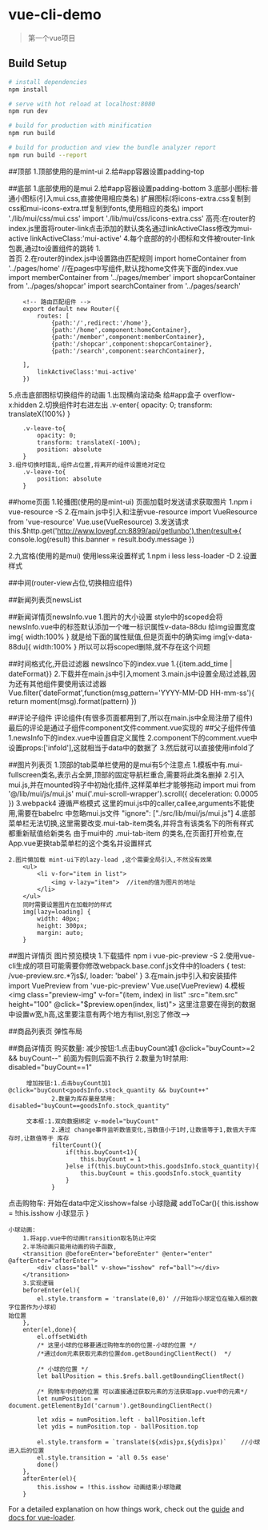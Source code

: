 # vue-cli-demo

> 第一个vue项目

## Build Setup

``` bash
# install dependencies
npm install

# serve with hot reload at localhost:8080
npm run dev

# build for production with minification
npm run build

# build for production and view the bundle analyzer report
npm run build --report
```
##顶部
1.顶部使用的是mint-ui
2.给#app容器设置padding-top

##底部
1.底部使用的是mui
2.给#app容器设置padding-bottom
3.底部小图标:普通小图标(引入mui.css,直接使用相应类名)
            扩展图标(将icons-extra.css复制到css和mui-icons-extra.ttf复制到fonts,使用相应的类名)
    import './lib/mui/css/mui.css'
    import './lib/mui/css/icons-extra.css'
    高亮:在router的index.js里面将router-link点击添加的默认类名通过linkActiveClass修改为mui-active
    linkActiveClass:'mui-active'
4.每个底部的的小图标和文件被router-link包裹,通过to设置组件的跳转
    1.<router-link class="mui-tab-item" to="/home">  
		<span class="mui-icon mui-icon-home"></span>
		<span class="mui-tab-label">首页</span>
	</router-link>
    2.在router的index.js中设置路由匹配规则
        <!-- 导入组件 -->
        import homeContainer from '../pages/home'  //在pages中写组件,默认找home文件夹下面的index.vue
        import memberContainer from '../pages/member'
        import shopcarContainer from '../pages/shopcar'
        import searchContainer from '../pages/search'

        <!-- 路由匹配组件 -->
        export default new Router({
            routes: [
                {path:'/',redirect:'/home'},
                {path:'/home',component:homeContainer},
                {path:'/member',component:memberContainer},
                {path:'/shopcar',component:shopcarContainer},
                {path:'/search',component:searchContainer},

        ],
            linkActiveClass:'mui-active'
        })
5.点击底部图标切换组件的动画
    1.出现横向滚动条  给#app盒子 overflow-x:hidden
    2.切换组件时右进左出
        .v-enter{
	        opacity: 0;
	        transform: translateX(100%)
        }

        .v-leave-to{
        	opacity: 0;
        	transform: translateX(-100%);
        	position: absolute
        }
    3.组件切换时错乱,组件占位置,将离开的组件设置绝对定位 
        .v-leave-to{
        	position: absolute
        }
##home页面
1.轮播图(使用的是mint-ui)
    页面加载时发送请求获取图片
        1.npm i vue-resource -S
        2.在main.js中引入和注册vue-resource
            import VueResource from 'vue-resource'
            Vue.use(VueResource)
        3.发送请求
            this.$http.get('http://www.lovegf.cn:8899/api/getlunbo').then(result=>{
                console.log(result)
                this.banner = result.body.message
            })

2.九宫格(使用的是mui)
    使用less来设置样式
    1.npm i less less-loader -D
    2.设置样式




##中间(router-view占位,切换相应组件)

##新闻列表页newsList

##新闻详情页newsInfo.vue
    1.图片的大小设置
        style中的scoped会将newsInfo.vue中的标签默认添加一个唯一标识属性v-data-88du
        给img设置宽度 
        img{
            width:100%
        }
        就是给下面的属性赋值,但是页面中的确实img
        img[v-data-88du]{
            width:100%
        }
        所以可以将scoped删除,就不存在这个问题
    

##时间格式化,开启过滤器
    newsInco下的index.vue
    1.{{item.add_time | dateFormat}}
    2.下载并在main.js中引入moment
    3.main.js中设置全局过滤器,因为还有其他组件要使用该过滤器
        Vue.filter('dateFormat',function(msg,pattern='YYYY-MM-DD HH-mm-ss'){
            return moment(msg).format(pattern)
        })

##评论子组件
    评论组件(有很多页面都用到了,所以在main.js中全局注册了组件)
        最后的评论是通过子组件component文件comment.vue实现的
        ##父子组件传值
        1.newsInfo下的index.vue中<comment :infoId="id"></comment>设置自定义属性
        2.component下的comment.vue中设置props:['infoId'],这就相当于data中的数据了
        3.然后就可以直接使用infoId了

##图片列表页
    1.顶部的tab菜单栏使用的是mui有5个注意点
        1.模板中有.mui-fullscreen类名,表示占全屏,顶部的固定导航栏重合,需要将此类名删掉
        2.引入mui.js,并在mounted钩子中初始化插件,这样菜单栏才能够拖动
            import mui from '@/lib/mui/js/mui.js'
            mui('.mui-scroll-wrapper').scroll({
			deceleration: 0.0005 
		})
        3.webpack4 遵循严格模式 这里的mui.js中的caller,callee,arguments不能使用,需要在babelrc    中忽略mui.js文件
          "ignore": ["./src/lib/mui/js/mui.js"]
        4.底部菜单栏无法切换,这里需要改变.mui-tab-item类名,并将含有该类名下的所有样式都重新赋值给新类名
        由于mui中的 .mui-tab-item 的类名,在页面打开检查,在App.vue更换tab菜单栏的这个类名并设置样式

    2.图片懒加载 mint-ui下的lazy-load ,这个需要全局引入,不然没有效果
        <ul>
            <li v-for="item in list">
                <img v-lazy="item">  //item的值为图片的地址
            </li>
        </ul>
        同时需要设置图片在加载时的样式
        img[lazy=loading] {
            width: 40px;
            height: 300px;
            margin: auto;
        }

##图片详情页
    图片预览模块
    1.下载插件 npm i vue-pic-preview -S
    2.使用vue-cli生成的项目可能需要你修改webpack.base.conf.js文件中的loaders
         {
            test: /vue-preview.src.*?js$/,
            loader: 'babel'
         } 
    3.在main.js中引入和安装插件
            import VuePreview from 'vue-pic-preview'
            Vue.use(VuePreview)
    4.模板
    <img class="preview-img" v-for="(item, index) in list" :src="item.src" height="100" @click="$preview.open(index, list)">
    这里注意要在得到的数据中设置w宽,h高,这里要注意有两个地方有list,别忘了修改-->

##商品列表页
弹性布局

##商品详情页
购买数量: 减少按钮:1.点击buyCount减1  @click="buyCount>=2 && buyCount--"   前面为假则后面不执行
                 2.数量为1时禁用:  disabled="buyCount==1"

         增加按钮:1.点击buyCount加1  @click="buyCount<goodsInfo.stock_quantity && buyCount++"
                2.数量为库存量是禁用: disabled="buyCount==goodsInfo.stock_quantity"

         文本框:1.双向数据绑定 v-model="buyCount"
                2.通过 change事件监听数值变化,当数值小于1时,让数值等于1,数值大于库存时,让数值等于 库存
                filterCount(){
                    if(this.buyCount<1){
                        this.buyCount = 1
                    }else if(this.buyCount>this.goodsInfo.stock_quantity){
                        this.buyCount = this.goodsInfo.stock_quantity
                    }
                }

点击购物车:  开始在data中定义isshow=false  小球隐藏
        addToCar(){
            this.isshow = !this.isshow  小球显示
        }  
    
    小球动画:
        1.将app.vue中的动画transition取名防止冲突
        2.半场动画只能用动画的钩子函数,
        <transition @beforeEnter="beforeEnter" @enter="enter" @afterEnter="afterEnter">
            <div class="ball" v-show="isshow" ref="ball"></div>
        </transition>
        3.实现逻辑
        beforeEnter(el){
            el.style.transform = 'translate(0,0)' //开始将小球定位在输入框的数字位置作为小球初                                                              始位置
        },
        enter(el,done){
            el.offsetWidth
            /* 这里小球的位移要通过购物车的0的位置-小球的位置 */
            /*通过dom元素获取元素的位置dom.getBoundingClientRect()  */

            /* 小球的位置 */
            let ballPosition = this.$refs.ball.getBoundingClientRect()
            
            /* 购物车中的0的位置 可以直接通过获取元素的方法获取app.vue中的元素*/
            let numPosition = document.getElementById('carnum').getBoundingClientRect()
            
            let xdis = numPosition.left - ballPosition.left
            let ydis = numPosition.top - ballPosition.top

            el.style.transform = `translate(${xdis}px,${ydis}px)`    //小球进入后的位置
            el.style.transition = 'all 0.5s ease'
            done()
        },
        afterEnter(el){
            this.isshow = !this.isshow 动画结束小球隐藏
        }

For a detailed explanation on how things work, check out the [guide](http://vuejs-templates.github.io/webpack/) and [docs for vue-loader](http://vuejs.github.io/vue-loader).
